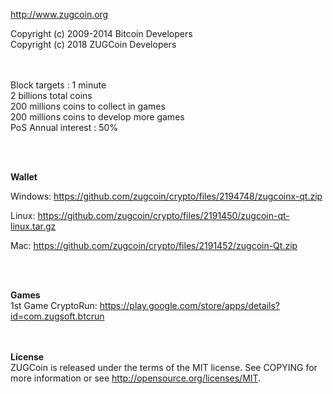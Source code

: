 http://www.zugcoin.org

Copyright (c) 2009-2014 Bitcoin Developers<br>
Copyright (c) 2018 ZUGCoin Developers

<br><br>
Block targets : 1 minute<br>
2 billions total coins<br>
200 millions coins to collect in games<br>
200 millions coins to develop more games<br>
PoS Annual interest : 50%<br>



<br><br>

<b>Wallet</b>

Windows: https://github.com/zugcoin/crypto/files/2194748/zugcoinx-qt.zip

Linux: https://github.com/zugcoin/crypto/files/2191450/zugcoin-qt-linux.tar.gz

Mac: https://github.com/zugcoin/crypto/files/2191452/zugcoin-Qt.zip

<br><br>

<b>Games</b><br>
1st Game CryptoRun:
https://play.google.com/store/apps/details?id=com.zugsoft.btcrun

<br><br>
<b>License</b><br>
ZUGCoin is released under the terms of the MIT license. 
See COPYING for more information or see http://opensource.org/licenses/MIT.
